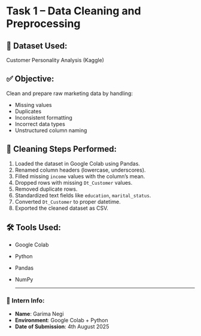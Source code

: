 # Task 1 – Data Cleaning and Preprocessing

## 📁 Dataset Used:
Customer Personality Analysis (Kaggle)

## ✅ Objective:
Clean and prepare raw marketing data by handling:
- Missing values
- Duplicates
- Inconsistent formatting
- Incorrect data types
- Unstructured column naming

## 🔧 Cleaning Steps Performed:
1. Loaded the dataset in Google Colab using Pandas.
2. Renamed column headers (lowercase, underscores).
3. Filled missing `income` values with the column’s mean.
4. Dropped rows with missing `Dt_Customer` values.
5. Removed duplicate rows.
6. Standardized text fields like `education`, `marital_status`.
7. Converted `Dt_Customer` to proper datetime.
8. Exported the cleaned dataset as CSV.

## 🛠️ Tools Used:
- Google Colab
- Python
- Pandas
- NumPy

  ---
  
### 👤 Intern Info:
- **Name**: Garima Negi
- **Environment**: Google Colab + Python
- **Date of Submission**: 4th August 2025
